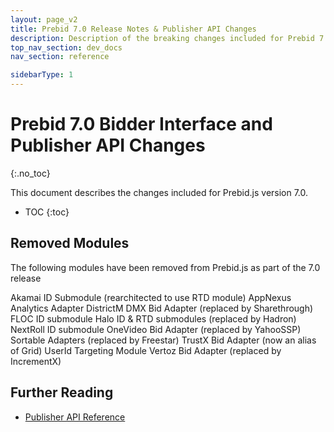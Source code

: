 ```yaml
---
layout: page_v2
title: Prebid 7.0 Release Notes & Publisher API Changes
description: Description of the breaking changes included for Prebid 7.0
top_nav_section: dev_docs
nav_section: reference

sidebarType: 1
---
```




# Prebid 7.0 Bidder Interface and Publisher API Changes
{:.no_toc}

This document describes the changes included for Prebid.js version 7.0.

* TOC
{:toc}

## Removed Modules

The following modules have been removed from Prebid.js as part of the 7.0 release

Akamai ID Submodule (rearchitected to use RTD module)
AppNexus Analytics Adapter
DistrictM DMX Bid Adapter (replaced by Sharethrough)
FLOC ID submodule
Halo ID & RTD submodules (replaced by Hadron)
NextRoll ID submodule
OneVideo Bid Adapter (replaced by YahooSSP)
Sortable Adapters (replaced by Freestar)
TrustX Bid Adapter (now an alias of Grid)
UserId Targeting Module
Vertoz Bid Adapter (replaced by IncrementX)



## Further Reading

+ [Publisher API Reference]({{site.baseurl}}/dev-docs/publisher-api-reference.html)
